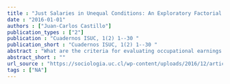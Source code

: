 ```yaml
---
title : "Just Salaries in Unequal Conditions: An Exploratory Factorial Survey Study in Chile."
date : "2016-01-01"
authors : ["Juan-Carlos Castillo"]
publication_types : ["2"]
publication : "Cuadernos ISUC, 1(2) 1--30 "
publication_short : "Cuadernos ISUC, 1(2) 1--30 "
abstract : "What are the criteria for evaluating occupational earnings as just or unjust? The International Social Justice Project survey (2007) includes for the first time a factorial survey module about the justice of earnings, specifically designed for the case of Chile. The use of this type of survey allows for determining the relative weight that individuals assign to different determinants in the evaluation of a just earning. Based on the analysis of this survey – applied to a sample of 189 Santiago residents – the present paper is aimed at exploring the influence of variables such as occupational status, sex, educational level, ethnic description, and family composition in the determination of a just earning. The results of this exploratory study are discussed in the framework of the socioeconomic situation of Chile, one of the countries with the highest income inequality worldwide."
abstract_short : ""
url_source : "https://sociologia.uc.cl/wp-content/uploads/2016/12/articulo-juan-carlos-castillo.pdf"
tags : ["NA"]
---
```

